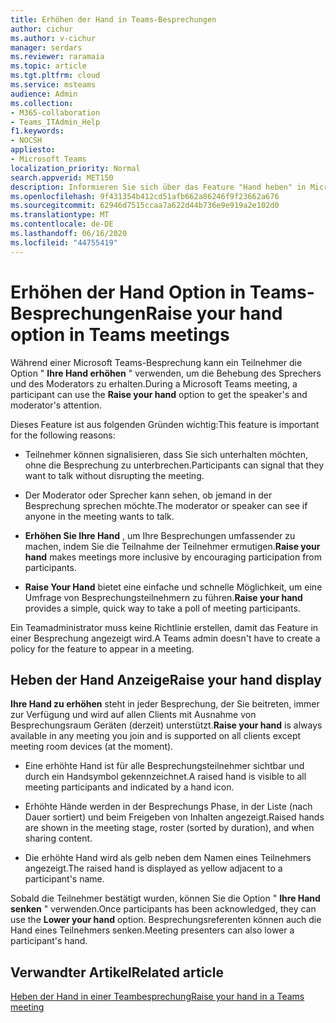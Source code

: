 ```yaml
---
title: Erhöhen der Hand in Teams-Besprechungen
author: cichur
ms.author: v-cichur
manager: serdars
ms.reviewer: raramaia
ms.topic: article
ms.tgt.pltfrm: cloud
ms.service: msteams
audience: Admin
ms.collection:
- M365-collaboration
- Teams_ITAdmin_Help
f1.keywords:
- NOCSH
appliesto:
- Microsoft Teams
localization_priority: Normal
search.appverid: MET150
description: Informieren Sie sich über das Feature "Hand heben" in Microsoft Teams-Besprechungen.
ms.openlocfilehash: 9f431354b412cd51afb662a86246f9f23662a676
ms.sourcegitcommit: 62946d7515ccaa7a622d44b736e9e919a2e102d0
ms.translationtype: MT
ms.contentlocale: de-DE
ms.lasthandoff: 06/16/2020
ms.locfileid: "44755419"
---
```

# <a name="raise-your-hand-option-in-teams-meetings"></a><span data-ttu-id="548c0-103">Erhöhen der Hand Option in Teams-Besprechungen</span><span class="sxs-lookup"><span data-stu-id="548c0-103">Raise your hand option in Teams meetings</span></span>

<span data-ttu-id="548c0-104">Während einer Microsoft Teams-Besprechung kann ein Teilnehmer die Option " **Ihre Hand erhöhen** " verwenden, um die Behebung des Sprechers und des Moderators zu erhalten.</span><span class="sxs-lookup"><span data-stu-id="548c0-104">During a Microsoft Teams meeting, a participant can use the **Raise your hand** option to get the speaker's and moderator's attention.</span></span>

<span data-ttu-id="548c0-105">Dieses Feature ist aus folgenden Gründen wichtig:</span><span class="sxs-lookup"><span data-stu-id="548c0-105">This feature is important for the following reasons:</span></span>

- <span data-ttu-id="548c0-106">Teilnehmer können signalisieren, dass Sie sich unterhalten möchten, ohne die Besprechung zu unterbrechen.</span><span class="sxs-lookup"><span data-stu-id="548c0-106">Participants can signal that they want to talk without disrupting the meeting.</span></span>

- <span data-ttu-id="548c0-107">Der Moderator oder Sprecher kann sehen, ob jemand in der Besprechung sprechen möchte.</span><span class="sxs-lookup"><span data-stu-id="548c0-107">The moderator or speaker can see if anyone in the meeting wants to talk.</span></span>  

- <span data-ttu-id="548c0-108">**Erhöhen Sie Ihre Hand** , um Ihre Besprechungen umfassender zu machen, indem Sie die Teilnahme der Teilnehmer ermutigen.</span><span class="sxs-lookup"><span data-stu-id="548c0-108">**Raise your hand** makes meetings more inclusive by encouraging participation from participants.</span></span>

- <span data-ttu-id="548c0-109">**Raise Your Hand** bietet eine einfache und schnelle Möglichkeit, um eine Umfrage von Besprechungsteilnehmern zu führen.</span><span class="sxs-lookup"><span data-stu-id="548c0-109">**Raise your hand** provides a simple, quick way to take a poll of meeting participants.</span></span>

<span data-ttu-id="548c0-110">Ein Teamadministrator muss keine Richtlinie erstellen, damit das Feature in einer Besprechung angezeigt wird.</span><span class="sxs-lookup"><span data-stu-id="548c0-110">A Teams admin doesn't have to create a policy for the feature to appear in a meeting.</span></span>

## <a name="raise-your-hand-display"></a><span data-ttu-id="548c0-111">Heben der Hand Anzeige</span><span class="sxs-lookup"><span data-stu-id="548c0-111">Raise your hand display</span></span>

<span data-ttu-id="548c0-112">**Ihre Hand zu erhöhen** steht in jeder Besprechung, der Sie beitreten, immer zur Verfügung und wird auf allen Clients mit Ausnahme von Besprechungsraum Geräten (derzeit) unterstützt.</span><span class="sxs-lookup"><span data-stu-id="548c0-112">**Raise your hand** is always available in any meeting you join and is supported on all clients except meeting room devices (at the moment).</span></span>

- <span data-ttu-id="548c0-113">Eine erhöhte Hand ist für alle Besprechungsteilnehmer sichtbar und durch ein Handsymbol gekennzeichnet.</span><span class="sxs-lookup"><span data-stu-id="548c0-113">A raised hand is visible to all meeting participants and indicated by a hand icon.</span></span>

- <span data-ttu-id="548c0-114">Erhöhte Hände werden in der Besprechungs Phase, in der Liste (nach Dauer sortiert) und beim Freigeben von Inhalten angezeigt.</span><span class="sxs-lookup"><span data-stu-id="548c0-114">Raised hands are shown in the meeting stage, roster (sorted by duration), and when sharing content.</span></span>

- <span data-ttu-id="548c0-115">Die erhöhte Hand wird als gelb neben dem Namen eines Teilnehmers angezeigt.</span><span class="sxs-lookup"><span data-stu-id="548c0-115">The raised hand is displayed as yellow adjacent to a participant's name.</span></span>

<span data-ttu-id="548c0-116">Sobald die Teilnehmer bestätigt wurden, können Sie die Option " **Ihre Hand senken** " verwenden.</span><span class="sxs-lookup"><span data-stu-id="548c0-116">Once participants has been acknowledged, they can use the **Lower your hand** option.</span></span> <span data-ttu-id="548c0-117">Besprechungsreferenten können auch die Hand eines Teilnehmers senken.</span><span class="sxs-lookup"><span data-stu-id="548c0-117">Meeting presenters can also lower a participant's hand.</span></span>

## <a name="related-article"></a><span data-ttu-id="548c0-118">Verwandter Artikel</span><span class="sxs-lookup"><span data-stu-id="548c0-118">Related article</span></span>

[<span data-ttu-id="548c0-119">Heben der Hand in einer Teambesprechung</span><span class="sxs-lookup"><span data-stu-id="548c0-119">Raise your hand in a Teams meeting</span></span>](https://support.office.com/article/raise-your-hand-in-a-teams-meeting-bb2dd8e1-e6bd-43a6-85cf-30822667b372?ui=en-US&rs=en-US&ad=US)

